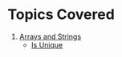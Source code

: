 # Topics Covered

1. [Arrays and Strings](./1_Arrays_and_Strings)
    - [Is Unique](./1_Arrays_and_Strings/is_unique.py)
